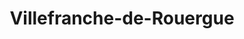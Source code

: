 ---
title: Villefranche-de-Rouergue
url: /villefranche-de-rouergue/
latitude: 44.356
longitude: 2.025
---